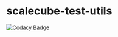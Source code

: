 # scalecube-test-utils
[![Codacy Badge](https://api.codacy.com/project/badge/Grade/beb3b5407eaa4798b0016e0e5eecb0c4)](https://app.codacy.com/app/ScaleCube/scalecube-test-utils?utm_source=github.com&utm_medium=referral&utm_content=scalecube/scalecube-test-utils&utm_campaign=Badge_Grade_Settings)